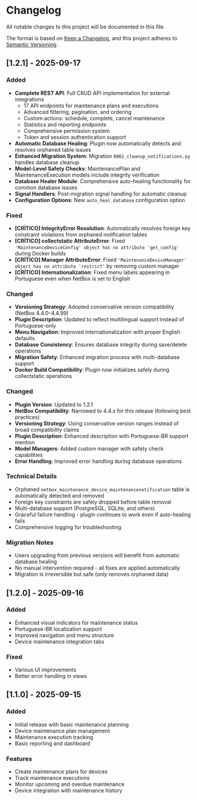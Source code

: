 # Changelog

All notable changes to this project will be documented in this file.

The format is based on [Keep a Changelog](https://keepachangelog.com/en/1.0.0/),
and this project adheres to [Semantic Versioning](https://semver.org/spec/v2.0.0.html).

## [1.2.1] - 2025-09-17

### Added
- **Complete REST API**: Full CRUD API implementation for external integrations
  - 17 API endpoints for maintenance plans and executions
  - Advanced filtering, pagination, and ordering
  - Custom actions: schedule, complete, cancel maintenance
  - Statistics and reporting endpoints
  - Comprehensive permission system
  - Token and session authentication support
- **Automatic Database Healing**: Plugin now automatically detects and resolves orphaned table issues
- **Enhanced Migration System**: Migration `0002_cleanup_notifications.py` handles database cleanup
- **Model-Level Safety Checks**: MaintenancePlan and MaintenanceExecution models include integrity verification
- **Database Healer Module**: Comprehensive auto-healing functionality for common database issues
- **Signal Handlers**: Post-migration signal handling for automatic cleanup
- **Configuration Options**: New `auto_heal_database` configuration option

### Fixed
- **[CRÍTICO] IntegrityError Resolution**: Automatically resolves foreign key constraint violations from orphaned notification tables
- **[CRÍTICO] collectstatic AttributeError**: Fixed `'MaintenanceDeviceConfig' object has no attribute 'get_config'` during Docker builds
- **[CRÍTICO] Manager AttributeError**: Fixed `'MaintenanceDeviceManager' object has no attribute 'restrict'` by removing custom manager
- **[CRÍTICO] Internationalization**: Fixed menu labels appearing in Portuguese even when NetBox is set to English

### Changed
- **Versioning Strategy**: Adopted conservative version compatibility (NetBox 4.4.0-4.4.99)
- **Plugin Description**: Updated to reflect multilingual support instead of Portuguese-only
- **Menu Navigation**: Improved internationalization with proper English defaults
- **Database Consistency**: Ensures database integrity during save/delete operations
- **Migration Safety**: Enhanced migration process with multi-database support
- **Docker Build Compatibility**: Plugin now initializes safely during collectstatic operations

### Changed
- **Plugin Version**: Updated to 1.2.1
- **NetBox Compatibility**: Narrowed to 4.4.x for this release (following best practices)
- **Versioning Strategy**: Using conservative version ranges instead of broad compatibility claims
- **Plugin Description**: Enhanced description with Portuguese-BR support mention
- **Model Managers**: Added custom manager with safety check capabilities
- **Error Handling**: Improved error handling during database operations

### Technical Details
- Orphaned `netbox_maintenance_device_maintenancenotification` table is automatically detected and removed
- Foreign key constraints are safely dropped before table removal
- Multi-database support (PostgreSQL, SQLite, and others)
- Graceful failure handling - plugin continues to work even if auto-healing fails
- Comprehensive logging for troubleshooting

### Migration Notes
- Users upgrading from previous versions will benefit from automatic database healing
- No manual intervention required - all fixes are applied automatically
- Migration is irreversible but safe (only removes orphaned data)

## [1.2.0] - 2025-09-16

### Added
- Enhanced visual indicators for maintenance status
- Portuguese-BR localization support
- Improved navigation and menu structure
- Device maintenance integration tabs

### Fixed
- Various UI improvements
- Better error handling in views

## [1.1.0] - 2025-09-15

### Added
- Initial release with basic maintenance planning
- Device maintenance plan management
- Maintenance execution tracking
- Basic reporting and dashboard

### Features
- Create maintenance plans for devices
- Track maintenance executions
- Monitor upcoming and overdue maintenance
- Device integration with maintenance history